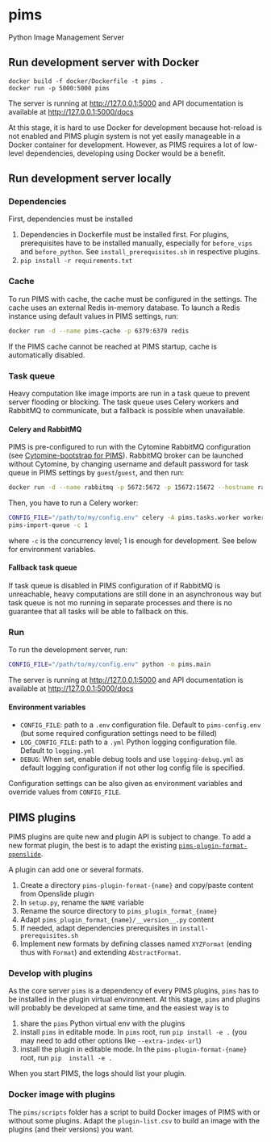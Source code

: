 # pims
Python Image Management Server

## Run development server with Docker

    docker build -f docker/Dockerfile -t pims .
    docker run -p 5000:5000 pims

The server is running at http://127.0.0.1:5000 and API documentation is available 
at http://127.0.0.1:5000/docs

At this stage, it is hard to use Docker for development because hot-reload is not enabled and 
PIMS plugin system is not yet easily manageable in a Docker container for development. However, 
as PIMS requires a lot of low-level dependencies, developing using Docker would be a benefit.

## Run development server locally 
### Dependencies
First, dependencies must be installed
1. Dependencies in Dockerfile must be installed first. For plugins, prerequisites have to be 
   installed manually, especially for `before_vips` and `before_python`. See 
   `install_prerequisites.sh` in respective plugins.
2. `pip install -r requirements.txt`

### Cache
To run PIMS with cache, the cache must be configured in the settings. The cache uses an 
external Redis in-memory database. To launch a Redis instance using default values in PIMS 
settings, run: 
```bash
docker run -d --name pims-cache -p 6379:6379 redis
```
If the PIMS cache cannot be reached at PIMS startup, cache is automatically disabled.

### Task queue
Heavy computation like image imports are run in a task queue to prevent server flooding or 
blocking. The task queue uses Celery workers and RabbitMQ to communicate, but a fallback is 
possible when unavailable. 

#### Celery and RabbitMQ
PIMS is pre-configured to run with the Cytomine RabbitMQ configuration (see [Cytomine-bootstrap for PIMS](https://github.com/Cytomine-ULiege/Cytomine-bootstrap/tree/pims)).
RabbitMQ broker can be launched without Cytomine, by changing username and default password for 
task queue in PIMS settings by `guest`/`guest`, and then run:
```bash
docker run -d --name rabbitmq -p 5672:5672 -p 15672:15672 --hostname rabbitmq rabbitmq:3.9
```

Then, you have to run a Celery worker:
```bash 
CONFIG_FILE="/path/to/my/config.env" celery -A pims.tasks.worker worker -l info -Q 
pims-import-queue -c 1
```
where `-c` is the concurrency level; 1 is enough for development.
See below for environment variables.

#### Fallback task queue
If task queue is disabled in PIMS configuration of if RabbitMQ is unreachable, heavy 
computations are still done in an asynchronous way but task queue is not mo running in separate 
processes and there is no guarantee that all tasks will be able to fallback on this.

### Run
To run the development server, run:
```bash
CONFIG_FILE="/path/to/my/config.env" python -m pims.main
```
    
The server is running at http://127.0.0.1:5000 and API documentation is available 
at http://127.0.0.1:5000/docs

#### Environment variables
* `CONFIG_FILE`: path to a `.env` configuration file. Default to `pims-config.env` (but some required configuration 
  settings need to be filled)
* `LOG_CONFIG_FILE`: path to a `.yml` Python logging configuration file. Default to `logging.yml`
* `DEBUG`: When set, enable debug tools and use `logging-debug.yml` as default logging configuration if not other 
  log config file is specified.
  
Configuration settings can be also given as environment variables and override values from `CONFIG_FILE`.

## PIMS plugins
PIMS plugins are quite new and plugin API is subject to change. To add a new format plugin, the 
best is to adapt the existing [`pims-plugin-format-openslide`](https://github.com/Cytomine-ULiege/pims-plugin-format-openslide).

A plugin can add one or several formats.

1. Create a directory `pims-plugin-format-{name}` and copy/paste content from Openslide plugin
2. In `setup.py`, rename the `NAME` variable
3. Rename the source directory to `pims_plugin_format_{name}`
4. Adapt `pims_plugin_format_{name}/__version__.py` content
5. If needed, adapt dependencies prerequisites in `install-prerequisites.sh`
6. Implement new formats by defining classes named `XYZFormat` (ending thus with `Format`) and 
   extending `AbstractFormat`.
   
### Develop with plugins
   
As the core server `pims` is a dependency of every PIMS plugins, `pims` has to be installed in 
the plugin virtual environment. At this stage, `pims` and plugins will probably be developed at 
same time, and the easiest way is to 
1. share the `pims` Python virtual env with the plugins
2. install `pims` in editable mode. In `pims` root, run `pip install -e .` (you may need to add 
   other options like `--extra-index-url`)
3. install the plugin in editable mode. In the `pims-plugin-format-{name}` root, run `pip 
   install -e .`
   
When you start PIMS, the logs should list your plugin.

### Docker image with plugins
The `pims/scripts` folder has a script to build Docker images of PIMS with or without some 
plugins. Adapt the `plugin-list.csv` to build an image with the plugins (and their versions) 
you want.